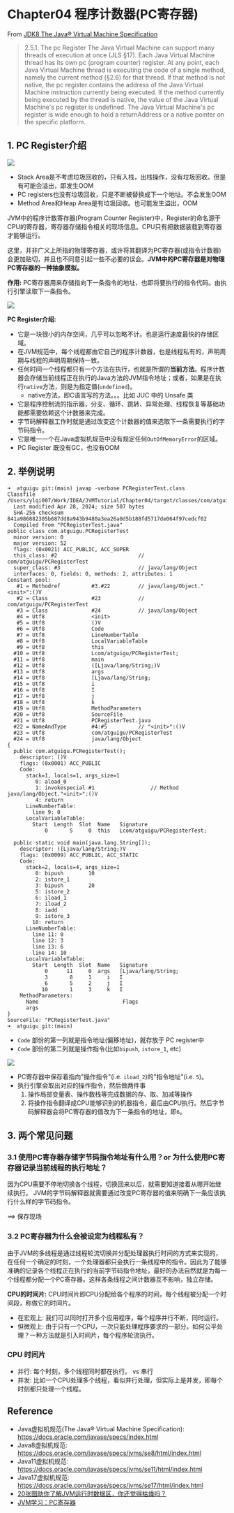 # Chapter04 程序计数器(PC寄存器)
From [JDK8 The Java® Virtual Machine Specification ](https://docs.oracle.com/javase/specs/jvms/se8/html/jvms-2.html#jvms-2.5.1)
> 2.5.1. The pc Register
> The Java Virtual Machine can support many threads of execution at once (JLS §17). Each Java Virtual Machine thread has its own pc (program counter) register. At any point, each Java Virtual Machine thread is executing the code of a single method, namely the current method (§2.6) for that thread. If that method is not native, the pc register contains the address of the Java Virtual Machine instruction currently being executed. If the method currently being executed by the thread is native, the value of the Java Virtual Machine's pc register is undefined. The Java Virtual Machine's pc register is wide enough to hold a returnAddress or a native pointer on the specific platform.


## 1. PC Register介绍
<img src="JVM.Images.I/第04章_PC寄存器.jpeg">

* Stack Area是不考虑垃圾回收的，只有入栈，出栈操作，没有垃圾回收。但是有可能会溢出，即发生OOM
* PC registers也没有垃圾回收，只是不断被替换成下一个地址。不会发生OOM
* Method Area和Heap Area是有垃圾回收。也可能发生溢出，OOM

JVM中的程序计数寄存器(Program Counter Register)中，Register的命名源于CPU的寄存器，寄存器存储指令相关的现场信息。CPU只有把数据装载到寄存器才能够运行。

这里，并非广义上所指的物理寄存器，或许将其翻译为PC寄存器(或指令计数器)会更加贴切，并且也不同意引起一些不必要的误会。**JVM中的PC寄存器是对物理PC寄存器的一种抽象模拟。**

**作用:** PC寄存器用来存储指向下一条指令的地址，也即将要执行的指令代码。由执行引擎读取下一条指令。

<img src="JVM.Images.I/第04章_PC寄存器作用.png">

**PC Register介绍:**
* 它是一块很小的内存空间，几乎可以忽略不计。也是运行速度最快的存储区域。
* 在JVM规范中，每个线程都由它自己的程序计数器，也是线程私有的，声明周期与线程的声明周期保持一致。
* 任何时间一个线程都只有一个方法在执行，也就是所谓的**当前方法**。程序计数器会存储当前线程正在执行的Java方法的JVM指令地址；或者，如果是在执行`native`方法，则是为指定值(`undefined`)。
  * native方法，即C语言写的方法。。。比如 JUC 中的 Unsafe 类
* 它是程序控制流的指示器，分支、循环、跳转、异常处理、线程恢复等基础功能都需要依赖这个计数器来完成。
* 字节码解释器工作时就是通过改变这个计数器的值来选取下一条需要执行的字节码指令。
* 它是唯一一个在Java虚拟机规范中没有规定任何`OutOfMemoryError`的区域。
* PC Register 既没有GC，也没有OOM


## 2. 举例说明
```shell
➜  atguigu git:(main) javap -verbose PCRegisterTest.class
Classfile /Users/ylqi007/Work/IDEA/JVMTutorial/Chapter04/target/classes/com/atguigu/PCRegisterTest.class
  Last modified Apr 28, 2024; size 507 bytes
  SHA-256 checksum 841a986882305b687dd8a943b9480a3ea26a0d5b188fd5717de064f97cedcf02
  Compiled from "PCRegisterTest.java"
public class com.atguigu.PCRegisterTest
  minor version: 0
  major version: 52
  flags: (0x0021) ACC_PUBLIC, ACC_SUPER
  this_class: #2                          // com/atguigu/PCRegisterTest
  super_class: #3                         // java/lang/Object
  interfaces: 0, fields: 0, methods: 2, attributes: 1
Constant pool:
   #1 = Methodref          #3.#22         // java/lang/Object."<init>":()V
   #2 = Class              #23            // com/atguigu/PCRegisterTest
   #3 = Class              #24            // java/lang/Object
   #4 = Utf8               <init>
   #5 = Utf8               ()V
   #6 = Utf8               Code
   #7 = Utf8               LineNumberTable
   #8 = Utf8               LocalVariableTable
   #9 = Utf8               this
  #10 = Utf8               Lcom/atguigu/PCRegisterTest;
  #11 = Utf8               main
  #12 = Utf8               ([Ljava/lang/String;)V
  #13 = Utf8               args
  #14 = Utf8               [Ljava/lang/String;
  #15 = Utf8               i
  #16 = Utf8               I
  #17 = Utf8               j
  #18 = Utf8               k
  #19 = Utf8               MethodParameters
  #20 = Utf8               SourceFile
  #21 = Utf8               PCRegisterTest.java
  #22 = NameAndType        #4:#5          // "<init>":()V
  #23 = Utf8               com/atguigu/PCRegisterTest
  #24 = Utf8               java/lang/Object
{
  public com.atguigu.PCRegisterTest();
    descriptor: ()V
    flags: (0x0001) ACC_PUBLIC
    Code:
      stack=1, locals=1, args_size=1
         0: aload_0
         1: invokespecial #1                  // Method java/lang/Object."<init>":()V
         4: return
      LineNumberTable:
        line 9: 0
      LocalVariableTable:
        Start  Length  Slot  Name   Signature
            0       5     0  this   Lcom/atguigu/PCRegisterTest;

  public static void main(java.lang.String[]);
    descriptor: ([Ljava/lang/String;)V
    flags: (0x0009) ACC_PUBLIC, ACC_STATIC
    Code:
      stack=2, locals=4, args_size=1
         0: bipush        10
         2: istore_1
         3: bipush        20
         5: istore_2
         6: iload_1
         7: iload_2
         8: iadd
         9: istore_3
        10: return
      LineNumberTable:
        line 11: 0
        line 12: 3
        line 13: 6
        line 14: 10
      LocalVariableTable:
        Start  Length  Slot  Name   Signature
            0      11     0  args   [Ljava/lang/String;
            3       8     1     i   I
            6       5     2     j   I
           10       1     3     k   I
    MethodParameters:
      Name                           Flags
      args
}
SourceFile: "PCRegisterTest.java"
➜  atguigu git:(main)
```
* `Code` 部份的第一列就是指令地址(偏移地址)，就存放于 PC register中
* `Code` 部份的第二列就是操作指令(比如`bipush`, `istore_1`, etc)

<img src="JVM.Images.I/第04章_PC寄存器_举例.png">

* PC寄存器中保存着指向"操作指令"(i.e. `iload_2`)的"指令地址"(i.e. `5`)。
* 执行引擎会取出对应的操作指令，然后做两件事
  1. 操作局部变量表、操作数栈等完成数据的存、取、加减等操作
  2. 将操作指令翻译成CPU能够识别的机器指令，最后由CPU执行。然后字节码解释器会将PC寄存器的值改为下一条指令的地址，即`6`。


## 3. 两个常见问题
### 3.1 使用PC寄存器存储字节码指令地址有什么用？or 为什么使用PC寄存器记录当前线程的执行地址？
因为CPU需要不停地切换各个线程，切换回来以后，就需要知道接着从哪开始继续执行。
JVM的字节码解释器就需要通过改变PC寄存器的值来明确下一条应该执行什么样的字节码指令。

==> 保存现场

### 3.2 PC寄存器为什么会被设定为线程私有？
由于JVM的多线程是通过线程轮流切换并分配处理器执行时间的方式来实现的，在任何一个确定的时刻，一个处理器都只会执行一条线程中的指令。因此为了能够准确的记录各个线程正在执行的当前字节码指令地址，最好的办法自然就是为每一个线程都分配一个PC寄存器。这样各条线程之间计数器互不影响，独立存储。

**CPU的时间片:** CPU时间片即CPU分配给各个程序的时间，每个线程被分配一个时间段，称做它的时间片。
* 在宏观上: 我们可以同时打开多个应用程序，每个程序并行不断，同时运行。
* 但微观上: 由于只有一个CPU，一次只能处理程序要求的一部分。如何公平处理？一种方法就是引入时间片，每个程序轮流执行。 


### CPU 时间片
* 并行: 每个时刻，多个线程同时都在执行。 vs 串行
* 并发: 比如一个CPU处理多个线程，看似并行处理，但实际上是并发，即每个时刻都只处理一个线程。


## Reference
* Java虚拟机规范(The Java® Virtual Machine Specification): https://docs.oracle.com/javase/specs/index.html
* Java8虚拟机规范: https://docs.oracle.com/javase/specs/jvms/se8/html/index.html
* Java11虚拟机规范: https://docs.oracle.com/javase/specs/jvms/se11/html/index.html
* Java17虚拟机规范: https://docs.oracle.com/javase/specs/jvms/se17/html/index.html
* [20张图助你了解JVM运行时数据区，你还觉得枯燥吗？](https://cloud.tencent.com/developer/article/1823397)
* [JVM学习：PC寄存器](https://www.jianshu.com/p/18f2c3463f7f)